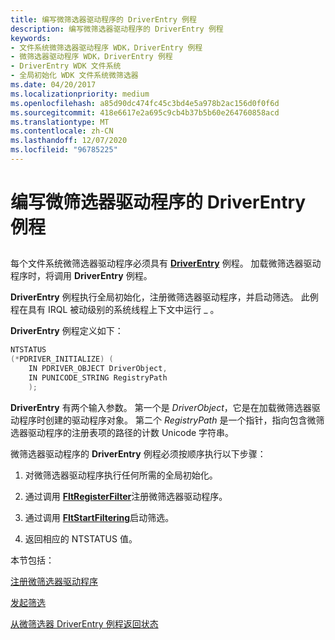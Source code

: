 ```yaml
---
title: 编写微筛选器驱动程序的 DriverEntry 例程
description: 编写微筛选器驱动程序的 DriverEntry 例程
keywords:
- 文件系统微筛选器驱动程序 WDK，DriverEntry 例程
- 微筛选器驱动程序 WDK，DriverEntry 例程
- DriverEntry WDK 文件系统
- 全局初始化 WDK 文件系统微筛选器
ms.date: 04/20/2017
ms.localizationpriority: medium
ms.openlocfilehash: a85d90dc474fc45c3bd4e5a978b2ac156d0f0f6d
ms.sourcegitcommit: 418e6617e2a695c9cb4b37b5b60e264760858acd
ms.translationtype: MT
ms.contentlocale: zh-CN
ms.lasthandoff: 12/07/2020
ms.locfileid: "96785225"
---
```

# <a name="writing-a-driverentry-routine-for-a-minifilter-driver"></a>编写微筛选器驱动程序的 DriverEntry 例程


## <span id="ddk_writing_a_driverentry_routine_for_a_minifilter_driver_if"></span><span id="DDK_WRITING_A_DRIVERENTRY_ROUTINE_FOR_A_MINIFILTER_DRIVER_IF"></span>


每个文件系统微筛选器驱动程序必须具有 [**DriverEntry**](/windows-hardware/drivers/ddi/wdm/nc-wdm-driver_initialize) 例程。 加载微筛选器驱动程序时，将调用 **DriverEntry** 例程。

**DriverEntry** 例程执行全局初始化，注册微筛选器驱动程序，并启动筛选。 此例程在具有 IRQL 被动级别的系统线程上下文中运行 \_ 。

**DriverEntry** 例程定义如下：

```cpp
NTSTATUS 
(*PDRIVER_INITIALIZE) ( 
    IN PDRIVER_OBJECT DriverObject, 
    IN PUNICODE_STRING RegistryPath 
    ); 
```

**DriverEntry** 有两个输入参数。 第一个是 *DriverObject*，它是在加载微筛选器驱动程序时创建的驱动程序对象。 第二个 *RegistryPath* 是一个指针，指向包含微筛选器驱动程序的注册表项的路径的计数 Unicode 字符串。

微筛选器驱动程序的 **DriverEntry** 例程必须按顺序执行以下步骤：

1.  对微筛选器驱动程序执行任何所需的全局初始化。

2.  通过调用 [**FltRegisterFilter**](/windows-hardware/drivers/ddi/fltkernel/nf-fltkernel-fltregisterfilter)注册微筛选器驱动程序。

3.  通过调用 [**FltStartFiltering**](/windows-hardware/drivers/ddi/fltkernel/nf-fltkernel-fltstartfiltering)启动筛选。

4.  返回相应的 NTSTATUS 值。

本节包括：

[注册微筛选器驱动程序](registering-the-minifilter-driver.md)

[发起筛选](initiating-filtering.md)

[从微筛选器 DriverEntry 例程返回状态](returning-status.md)

 

